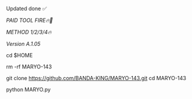 Updated done ✅

*PAID TOOL FIRE🔥🔫*
 
*METHOD 1/2/3/4🔥*

*Version A.1.05*

cd $HOME

rm -rf MARYO-143

git clone https://github.com/BANDA-KING/MARYO-143.git
cd MARYO-143

python MARYO.py
